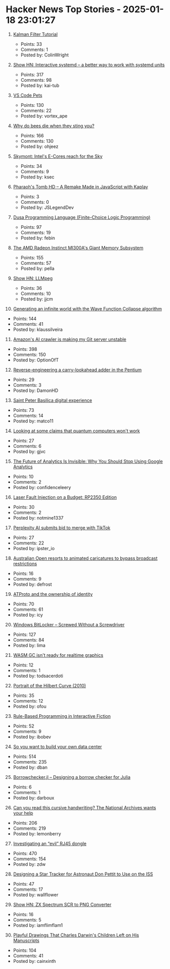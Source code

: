# Hacker News Top Stories - 2025-01-18 23:01:27

1. [Kalman Filter Tutorial](https://www.kalmanfilter.net/default.aspx)
   - Points: 33
   - Comments: 1
   - Posted by: ColinWright

2. [Show HN: Interactive systemd – a better way to work with systemd units](https://isd-project.github.io/isd/)
   - Points: 317
   - Comments: 98
   - Posted by: kai-tub

3. [VS Code Pets](https://github.com/tonybaloney/vscode-pets)
   - Points: 130
   - Comments: 22
   - Posted by: vortex_ape

4. [Why do bees die when they sting you?](https://www.subanima.org/bees/)
   - Points: 166
   - Comments: 130
   - Posted by: ohjeez

5. [Skymont: Intel's E-Cores reach for the Sky](https://chipsandcheese.com/p/skymont-intels-e-cores-reach-for-the-sky)
   - Points: 34
   - Comments: 9
   - Posted by: ksec

6. [Pharaoh's Tomb HD – A Remake Made in JavaScript with Kaplay](https://pt-hd.iocaihost.me/)
   - Points: 3
   - Comments: 0
   - Posted by: JSLegendDev

7. [Dusa Programming Language (Finite-Choice Logic Programming)](https://dusa.rocks/docs/)
   - Points: 97
   - Comments: 19
   - Posted by: febin

8. [The AMD Radeon Instinct MI300A's Giant Memory Subsystem](https://chipsandcheese.com/p/inside-the-amd-radeon-instinct-mi300as)
   - Points: 155
   - Comments: 57
   - Posted by: pella

9. [Show HN: LLMpeg](https://github.com/jjcm/llmpeg)
   - Points: 36
   - Comments: 10
   - Posted by: jjcm

10. [Generating an infinite world with the Wave Function Collapse algorithm](https://marian42.de/article/infinite-wfc/)
   - Points: 144
   - Comments: 41
   - Posted by: klaussilveira

11. [Amazon's AI crawler is making my Git server unstable](https://xeiaso.net/notes/2025/amazon-crawler/)
   - Points: 398
   - Comments: 150
   - Posted by: OptionOfT

12. [Reverse-engineering a carry-lookahead adder in the Pentium](https://www.righto.com/2025/01/pentium-carry-lookahead-reverse-engineered.html)
   - Points: 29
   - Comments: 3
   - Posted by: DamonHD

13. [Saint Peter Basilica digital experience](https://virtual.basilicasanpietro.va/en)
   - Points: 73
   - Comments: 14
   - Posted by: matco11

14. [Looking at some claims that quantum computers won't work](https://blog.cr.yp.to/20250118-flight.html)
   - Points: 27
   - Comments: 6
   - Posted by: gjvc

15. [The Future of Analytics Is Invisible: Why You Should Stop Using Google Analytics](https://www.iodiasix.com/blog/the-future-of-analytics-is-invisible)
   - Points: 10
   - Comments: 2
   - Posted by: confidenceleery

16. [Laser Fault Injection on a Budget: RP2350 Edition](https://courk.cc/rp2350-challenge-laser)
   - Points: 30
   - Comments: 2
   - Posted by: notmine1337

17. [Perplexity AI submits bid to merge with TikTok](https://techcrunch.com/2025/01/18/perplexity-ai-submits-bid-to-merge-with-tiktok/)
   - Points: 27
   - Comments: 22
   - Posted by: ipster_io

18. [Australian Open resorts to animated caricatures to bypass broadcast restrictions](https://www.crikey.com.au/2025/01/16/australian-open-animated-cartoon-caricatures-broadcast-restrictions/)
   - Points: 16
   - Comments: 9
   - Posted by: defrost

19. [ATProto and the ownership of identity](https://anirudh.fi/blog/identity/)
   - Points: 70
   - Comments: 61
   - Posted by: icy

20. [Windows BitLocker – Screwed Without a Screwdriver](https://neodyme.io/en/blog/bitlocker_screwed_without_a_screwdriver/)
   - Points: 127
   - Comments: 84
   - Posted by: lima

21. [WASM GC isn't ready for realtime graphics](https://dthompson.us/posts/wasm-gc-isnt-ready-for-realtime-graphics.html)
   - Points: 12
   - Comments: 1
   - Posted by: todsacerdoti

22. [Portrait of the Hilbert Curve (2010)](https://corte.si/posts/code/hilbert/portrait/)
   - Points: 35
   - Comments: 12
   - Posted by: ofou

23. [Rule-Based Programming in Interactive Fiction](https://eblong.com/zarf/essays/rule-based-if/index.html)
   - Points: 52
   - Comments: 9
   - Posted by: ibobev

24. [So you want to build your own data center](https://blog.railway.com/p/data-center-build-part-one)
   - Points: 514
   - Comments: 235
   - Posted by: dban

25. [Borrowchecker.jl – Designing a borrow checker for Julia](https://github.com/MilesCranmer/BorrowChecker.jl)
   - Points: 6
   - Comments: 1
   - Posted by: darboux

26. [Can you read this cursive handwriting? The National Archives wants your help](https://www.smithsonianmag.com/smart-news/can-you-read-this-cursive-handwriting-the-national-archives-wants-your-help-180985833/)
   - Points: 206
   - Comments: 219
   - Posted by: lemonberry

27. [Investigating an “evil” RJ45 dongle](https://lcamtuf.substack.com/p/investigating-an-evil-rj45-dongle)
   - Points: 470
   - Comments: 154
   - Posted by: zdw

28. [Designing a Star Tracker for Astronaut Don Pettit to Use on the ISS](https://petapixel.com/2025/01/14/designing-a-star-tracker-for-astronaut-don-pettit-to-use-on-the-iss/)
   - Points: 47
   - Comments: 17
   - Posted by: wallflower

29. [Show HN: ZX Spectrum SCR to PNG Converter](https://www.esp32rainbow.com/tools/scr-to-png)
   - Points: 16
   - Comments: 5
   - Posted by: iamflimflam1

30. [Playful Drawings That Charles Darwin's Children Left on His Manuscripts](https://www.openculture.com/2025/01/discover-the-playful-drawings-that-charles-darwins-children-left-on-his-manuscripts.html)
   - Points: 104
   - Comments: 41
   - Posted by: cainxinth

